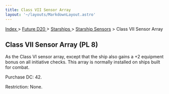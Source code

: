 ```yaml
---
title: Class VII Sensor Array
layout: '~/layouts/MarkdownLayout.astro'
---
```


[ Index ](/) > [ Future D20 ](/future.d20.srd) > [ Starships ](/future.d20.srd/starships) > [Starship Sensors](/future.d20.srd/starships/starship.sensors) > Class VII Sensor Array

##  Class VII Sensor Array (PL 8)

As the Class VI sensor array, except that the ship also gains a +2 equipment
bonus on all initiative checks. This array is normally installed on ships
built for combat.

Purchase DC: 42.

Restriction: None.

